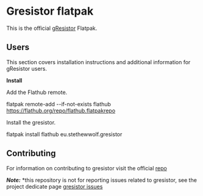 # Gresistor flatpak

This is the official [gResistor](https://github.com/flathub/eu.stethewwolf.gresistor) Flatpak.

Users
-----------------------

This section covers installation instructions and additional information for gResistor users.

**Install**

Add the Flathub remote.

flatpak remote-add --if-not-exists flathub https://flathub.org/repo/flathub.flatpakrepo

Install the gresistor.

flatpak install flathub eu.stethewwolf.gresistor

Contributing 
-----------------------

For information on contributing to gresistor visit the official [repo](https://github.com/stethewwolf/gResistor/)

***Note:*** *this repository is not for reporting issues related to gresistor, see the project dedicate page [gresistor issues](https://github.com/stethewwolf/gResistor/issues)
